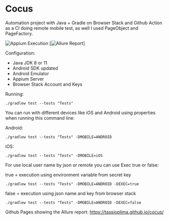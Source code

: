 # Cocus

Automation project with Java + Gradle on Browser Stack and Github Action as a CI doing remote mobile test, as well I used PageObject and PageFactory. 

![Appium Execution](https://github.com/tassioplima/cocus/workflows/CI/badge.svg)
[![Allure Report](https://img.shields.io/badge/Allure%20Report-deployed-yellowgreen)]


Configuration: 

- Java JDK 8 or 11
- Android SDK updated
- Android Emulator
- Appium Server
- Browser Stack Account and Keys

Running:

```
./gradlew test --tests "Tests"
```

You can run with different devices like iOS and Android using properties when running this command line:

Android: 

```
./gradlew test --tests "Tests" -DMOBILE=ANDROID
```

iOS: 

```
./gradlew test --tests "Tests" -DMOBILE=iOS
```
For use local user name by json or remote you can use Exec true or false:

true = execution using environment variable from secret key

```
./gradlew test --tests "Tests" -DMOBILE=ANDROID -DEXEC=true
```

false = execution using json name and key from browser stack

```
./gradlew test --tests "Tests" -DMOBILE=ANDROID -DEXEC=false
```

Github Pages showing the Allure report:  https://tassioplima.github.io/cocus/

